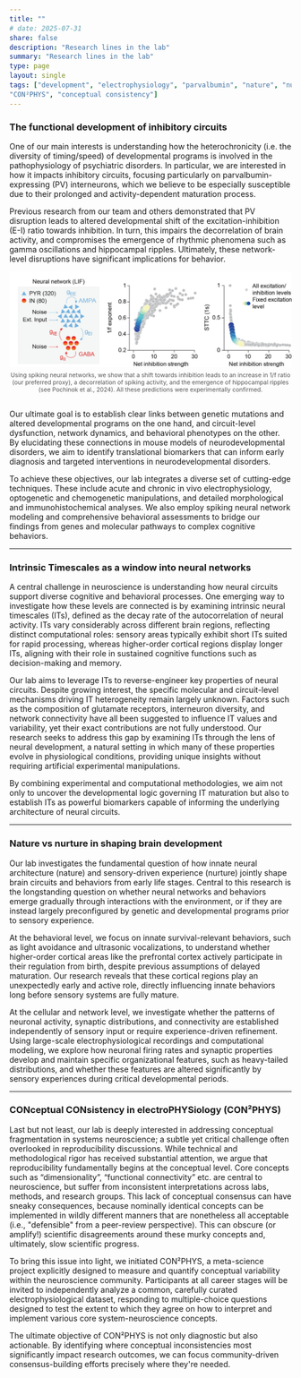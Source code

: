 ```yaml
---
title: ""
# date: 2025-07-31
share: false
description: "Research lines in the lab"
summary: "Research lines in the lab"
type: page 
layout: single
tags: ["development", "electrophysiology", "parvalbumin", "nature", "nurture", "neural circuits", "neural networks", "timescales", "modeling",
"CON²PHYS", "conceptual consistency"]
---
```


### The functional development of inhibitory circuits

One of our main interests is understanding how the heterochronicity (i.e. the diversity of timing/speed) of developmental programs is involved in the pathophysiology of psychiatric
disorders. In particular, we are interested in how it impacts inhibitory circuits, focusing particularly on parvalbumin-expressing (PV) interneurons, which we 
believe to be especially susceptible due to their prolonged and activity-dependent maturation process. 

Previous research from our team and others demonstrated that PV disruption leads to altered developmental shift of the excitation-inhibition (E-I) ratio towards inhibition. 
In turn, this impairs the decorrelation of brain activity, and compromises the emergence of rhythmic phenomena such as gamma oscillations and hippocampal ripples. 
Ultimately, these network-level disruptions have significant implications for behavior.

<div style="text-align:center; margin-bottom: 2em;">
  <a href="https://elifesciences.org/articles/78811" target="_blank">
    <img src="1f-decorr-nn.png" alt="Computational model: inhibition and decorrelation" style="max-width:100%">
  </a>
  <div style="font-size:0.75em; margin-top:0.5em;">
    <span style="font-size:1em; color:#555;">
      Using spiking neural networks, we show that a shift towards inhibition leads to an increase in 1/f ratio (our preferred proxy), a decorrelation of spiking activity, and the 
	  emergence of hippocampal ripples (see Pochinok et al., 2024). All these predictions were experimentally confirmed.<br>
    </span>
  </div>
</div>



Our ultimate goal is to establish clear links between genetic mutations and altered developmental programs on the one hand, and circuit-level dysfunction, network dynamics, and behavioral phenotypes on the other. 
By elucidating these connections in mouse models of neurodevelopmental disorders, we aim to identify translational biomarkers that can inform early diagnosis and targeted interventions in neurodevelopmental disorders.

To achieve these objectives, our lab integrates a diverse set of cutting-edge techniques. These include acute and chronic in vivo electrophysiology, optogenetic and chemogenetic manipulations, 
and detailed morphological and immunohistochemical analyses. We also employ spiking neural network modeling and comprehensive behavioral assessments to bridge our findings from genes and molecular pathways to complex cognitive behaviors. 

---

### Intrinsic Timescales as a window into neural networks

A central challenge in neuroscience is understanding how neural circuits support diverse cognitive and behavioral processes. 
One emerging way to investigate how these levels are connected is by examining intrinsic neural timescales (ITs), defined as the decay rate of the autocorrelation of neural activity.
ITs vary considerably across different brain regions, reflecting distinct computational roles: sensory areas typically exhibit short ITs suited for rapid processing, 
whereas higher-order cortical regions display longer ITs, aligning with their role in sustained cognitive functions such as decision-making and memory.

Our lab aims to leverage ITs to reverse-engineer key properties of neural circuits. Despite growing interest, the specific molecular and circuit-level mechanisms driving IT heterogeneity remain largely unknown. 
Factors such as the composition of glutamate receptors, interneuron diversity, and network connectivity have all been suggested to influence IT values and variability, yet their exact contributions are not fully understood. 
Our research seeks to address this gap by examining ITs through the lens of neural development, a natural setting in which many of these properties evolve in physiological conditions, 
providing unique insights without requiring artificial experimental manipulations.

By combining experimental and computational methodologies, we aim not only to uncover the developmental logic governing IT maturation but also to establish ITs as powerful biomarkers capable of informing 
the underlying architecture of neural circuits.

---

### Nature vs nurture in shaping brain development

Our lab investigates the fundamental question of how innate neural architecture (nature) and sensory-driven experience (nurture) jointly shape brain circuits and behaviors from early life stages. 
Central to this research is the longstanding question on whether neural networks and behaviors emerge gradually through interactions with the environment, 
or if they are instead largely preconfigured by genetic and developmental programs prior to sensory experience.

At the behavioral level, we focus on innate survival-relevant behaviors, such as light avoidance and ultrasonic vocalizations, to understand whether higher-order cortical areas like the prefrontal cortex 
actively participate in their regulation from birth, despite previous assumptions of delayed maturation. Our research reveals that these cortical regions play an unexpectedly early and active role, 
directly influencing innate behaviors long before sensory systems are fully mature.

At the cellular and network level, we investigate whether the patterns of neuronal activity, synaptic distributions, and connectivity are established independently of sensory input or require experience-driven refinement. 
Using large-scale electrophysiological recordings and computational modeling, we explore how neuronal firing rates and synaptic properties develop and maintain specific organizational features, such as heavy-tailed distributions, 
and whether these features are altered significantly by sensory experiences during critical developmental periods.

---

### CONceptual CONsistency in electroPHYSiology (CON²PHYS)

Last but not least, our lab is deeply interested in addressing conceptual fragmentation in systems neuroscience; a subtle yet critical challenge often overlooked in reproducibility discussions. 
While technical and methodological rigor has received substantial attention, we argue that reproducibility fundamentally begins at the conceptual level. 
Core concepts such as “dimensionality”, “functional connectivity” etc. are central to neuroscience, but suffer from inconsistent interpretations across labs, methods, and research groups. 
This lack of conceptual consensus can have sneaky consequences, because nominally identical concepts can be implemented in wildly different manners that are 
nonetheless all acceptable (i.e., "defensible" from a peer-review perspective). This can obscure (or amplify!) scientific disagreements around these murky concepts and, 
ultimately, slow scientific progress.

To bring this issue into light, we initiated CON²PHYS, a meta-science project explicitly designed to measure and quantify conceptual variability within the neuroscience community. 
Participants at all career stages will be invited to independently analyze a common, carefully curated electrophysiological dataset, responding to multiple-choice questions designed to test the extent to which 
they agree on how to interpret and implement various core system-neuroscience concepts. 

The ultimate objective of CON²PHYS is not only diagnostic but also actionable. By identifying where conceptual inconsistencies most significantly impact research outcomes, 
we can focus community-driven consensus-building efforts precisely where they're needed.
